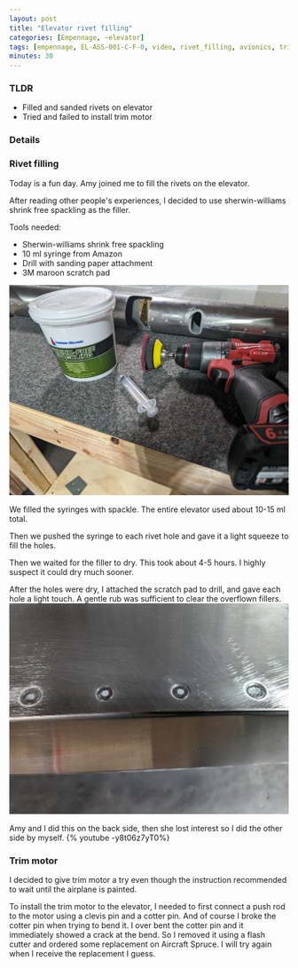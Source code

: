 ```yaml
---
layout: post
title: "Elevator rivet filling"
categories: [Empennage, ~elevator]
tags: [empennage, EL-ASS-001-C-F-0, video, rivet_filling, avionics, trim_motor]
minutes: 30
---
```


### TLDR

- Filled and sanded rivets on elevator
- Tried and failed to install trim motor

### Details

### Rivet filling

Today is a fun day. Amy joined me to fill the rivets on the elevator.

After reading other people's experiences, I decided to use sherwin-williams shrink free spackling as the filler.

Tools needed:

- Sherwin-williams shrink free spackling
- 10 ml syringe from Amazon
- Drill with sanding paper attachment
- 3M maroon scratch pad

![tools](/assets/img/20240309/tools.jpg)

We filled the syringes with spackle. The entire elevator used about 10-15 ml total.

Then we pushed the syringe to each rivet hole and gave it a light squeeze to fill the holes.

Then we waited for the filler to dry. This took about 4-5 hours. I highly suspect it could dry much sooner.

After the holes were dry, I attached the scratch pad to drill, and gave each hole a light touch. A gentle rub was sufficient to clear the overflown fillers.
![finished](/assets/img/20240309/filled.jpg)

Amy and I did this on the back side, then she lost interest so I did the other side by myself.
{% youtube -y8t06z7yT0%}

### Trim motor

I decided to give trim motor a try even though the instruction recommended to wait until the airplane is painted.

To install the trim motor to the elevator, I needed to first connect a push rod to the motor using a clevis pin and a cotter pin. And of course I broke the cotter pin when trying to bend it. I over bent the cotter pin and it immediately showed a crack at the bend. So I removed it using a flash cutter and ordered some replacement on Aircraft Spruce. I will try again when I receive the replacement I guess.

